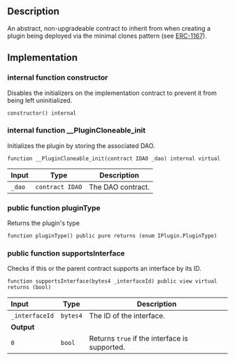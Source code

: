 
## Description

An abstract, non-upgradeable contract to inherit from when creating a plugin being deployed via the minimal clones pattern (see [ERC-1167](https://eips.ethereum.org/EIPS/eip-1167)).

## Implementation

### internal function constructor

Disables the initializers on the implementation contract to prevent it from being left uninitialized.

```solidity
constructor() internal 
```

### internal function __PluginCloneable_init

Initializes the plugin by storing the associated DAO.

```solidity
function __PluginCloneable_init(contract IDAO _dao) internal virtual 
```

| Input | Type | Description |
|:----- | ---- | ----------- |
| `_dao` | `contract IDAO` | The DAO contract. |

### public function pluginType

Returns the plugin's type

```solidity
function pluginType() public pure returns (enum IPlugin.PluginType) 
```

### public function supportsInterface

Checks if this or the parent contract supports an interface by its ID.

```solidity
function supportsInterface(bytes4 _interfaceId) public view virtual returns (bool) 
```

| Input | Type | Description |
|:----- | ---- | ----------- |
| `_interfaceId` | `bytes4` | The ID of the interface. |
| **Output** | |
|  `0`  | `bool` | Returns `true` if the interface is supported. |

<!--CONTRACT_END-->


